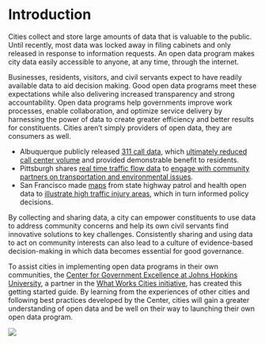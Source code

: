 # Introduction

Cities collect and store large amounts of data that is valuable to the public. Until recently, most data was locked away in filing cabinets and only released in response to information requests. An open data program makes city data easily accessible to anyone, at any time, through the internet.

Businesses, residents, visitors, and civil servants expect to have readily available data to aid decision making. Good open data programs meet these expectations while also delivering increased transparency and strong accountability. Open data programs help governments improve work processes, enable collaboration, and optimize service delivery by harnessing the power of data to create greater efficiency and better results for constituents. Cities aren’t simply providers of open data, they are consumers as well.

* Albuquerque publicly released [311 call data](https://www.cabq.gov/311/311-Information/about-311/performance-reports/performance-reports), which [ultimately reduced call center volume](https://codeforamerica.org/) and provided demonstrable benefit to residents.
* Pittsburgh shares [real time traffic flow data](https://www.sigalert.com/Map.asp?lat=40.440897\&lon=-79.9955\&z=1) to [engage with community partners on transportation and environmental issues](http://www.nextpittsburgh.com/business-tech-news/an-end-to-gridlock-thanks-to-surtrac/).
* San Francisco made [maps](http://sfgov.maps.arcgis.com/apps/OnePane/basicviewer/index.html?appid=7382117f2b5f440e8e183f30cf2c6d57) from state highway patrol and health open data to [illustrate high traffic injury areas](http://www.sfhealthequity.org/elements/24-elements/tools/108-pedestrian-injury-model), which in turn informed policy decisions.

By collecting and sharing data, a city can empower constituents to use data to address community concerns and help its own civil servants find innovative solutions to key challenges. Consistently sharing and using data to act on community interests can also lead to a culture of evidence-based decision-making in which data becomes essential for good governance.

To assist cities in implementing open data programs in their own communities, the [Center for Government Excellence at Johns Hopkins University](https://govex.jhu.edu/), a partner in the [What Works Cities initiative](http://www.whatworkscities.org), has created this getting started guide. By learning from the experiences of other cities and following best practices developed by the Center, cities will gain a greater understanding of open data and be well on their way to launching their own open data program.

![](https://raw.githubusercontent.com/govex/govex.github.io/master/images/WWC_ResourceStamp_web.png)
